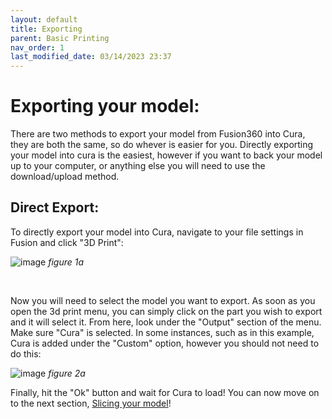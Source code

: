 ```yaml
---
layout: default
title: Exporting
parent: Basic Printing
nav_order: 1
last_modified_date: 03/14/2023 23:37
---
```


# Exporting your model:

There are two methods to export your model from Fusion360 into Cura, they are both the same, so do whever is easier for you. Directly exporting your model into cura is the easiest, however if you want to back your model up to your computer, or anything else you will need to use the download/upload method.

## Direct Export:

To directly export your model into Cura, navigate to your file settings in Fusion and click "3D Print":

![image](https://user-images.githubusercontent.com/61284764/224889130-281dce25-8c76-44bb-b015-0994b535ca12.png)
*figure 1a*
<br>

<br>

Now you will need to select the model you want to export. As soon as you open the 3d print menu, you can simply click on the part you wish to export and it will select it. From here, look under the "Output" section of the menu. Make sure "Cura" is selected. In some instances, such as in this example, Cura is added under the "Custom" option, however you should not need to do this:

![image](https://user-images.githubusercontent.com/61284764/224889263-948ccea0-c965-4bcc-8544-c27bb383f805.png)
*figure 2a*

Finally, hit the "Ok" button and wait for Cura to load! You can now move on to the next section, [Slicing your model](https://goldenn.dev/3d-printing/slicing)!
